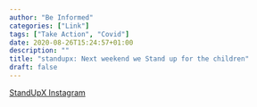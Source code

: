 ```yaml
---
author: "Be Informed"
categories: ["Link"]
tags: ["Take Action", "Covid"]
date: 2020-08-26T15:24:57+01:00
description: ""
title: "standupx: Next weekend we Stand up for the children"
draft: false
---
```


[StandUpX Instagram](https://www.instagram.com/p/CEWXbhKgAYa/?utm_source=ig_web_button_share_sheet)